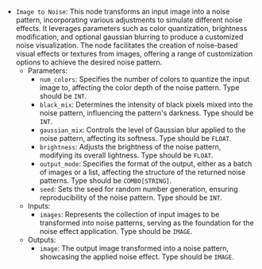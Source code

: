 - `Image to Noise`: This node transforms an input image into a noise pattern, incorporating various adjustments to simulate different noise effects. It leverages parameters such as color quantization, brightness modification, and optional gaussian blurring to produce a customized noise visualization. The node facilitates the creation of noise-based visual effects or textures from images, offering a range of customization options to achieve the desired noise pattern.
    - Parameters:
        - `num_colors`: Specifies the number of colors to quantize the input image to, affecting the color depth of the noise pattern. Type should be `INT`.
        - `black_mix`: Determines the intensity of black pixels mixed into the noise pattern, influencing the pattern's darkness. Type should be `INT`.
        - `gaussian_mix`: Controls the level of Gaussian blur applied to the noise pattern, affecting its softness. Type should be `FLOAT`.
        - `brightness`: Adjusts the brightness of the noise pattern, modifying its overall lightness. Type should be `FLOAT`.
        - `output_mode`: Specifies the format of the output, either as a batch of images or a list, affecting the structure of the returned noise patterns. Type should be `COMBO[STRING]`.
        - `seed`: Sets the seed for random number generation, ensuring reproducibility of the noise pattern. Type should be `INT`.
    - Inputs:
        - `images`: Represents the collection of input images to be transformed into noise patterns, serving as the foundation for the noise effect application. Type should be `IMAGE`.
    - Outputs:
        - `image`: The output image transformed into a noise pattern, showcasing the applied noise effect. Type should be `IMAGE`.
